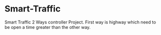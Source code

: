 # Smart-Traffic
Smart Traffic 2 Ways controller Project. First way is highway which need to be open a time greater than the other way.
